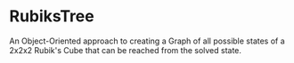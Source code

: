 # RubiksTree

An Object-Oriented approach to creating a Graph of all possible states of a 2x2x2 Rubik's Cube that can be reached from the solved state.
